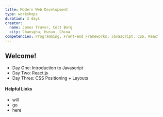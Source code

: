 ```yaml
---
title: Modern Web Development
type: workshops
duration: 3 days
creator:
  name: James Traver, Colt Borg
  city: Chansgha, Hunan, China
competencies: Programming, Front-end Frameworks, Javascript, CSS, React
---
```


## Welcome!

- Day One: Introduction to Javascript
- Day Two: React.js
- Day Three: CSS Positioning + Layouts

#### Helpful Links

- will
- go
- here
